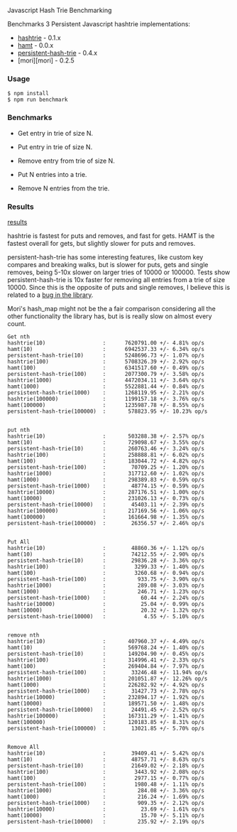 Javascript Hash Trie Benchmarking

Benchmarks 3 Persistent Javascript hashtrie implementations:
* [hashtrie][hashtrie] - 0.1.x
* [hamt][hamt] -  0.0.x
* [persistent-hash-trie][persistent] - 0.4.x
* [mori][mori] - 0.2.5

### Usage

```
$ npm install
$ npm run benchmark
```


### Benchmarks
* Get entry in trie of size N.
* Put entry in trie of size N.
* Remove entry from trie of size N.

* Put N entries into a trie.
* Remove N entries from the trie.

### Results
[results](https://github.com/mattbierner/js-hashtrie-benchmark/wiki)

hashtrie is fastest for puts and removes, and fast for gets.
HAMT is the fastest overall for gets, but slightly slower for puts and removes.

persistent-hash-trie has some interesting features, like custom key compares and
breaking walks, but is slower for puts, gets and single removes, being 5-10x
slower on larger tries of 10000 or 100000. Tests show persistent-hash-trie is
10x faster for removing all entries from a trie of size 10000. Since this is
the opposite of puts and single removes, I believe this is related to
a [bug in the library](https://github.com/hughfdjackson/persistent-hash-trie/issues/24).

Mori's hash_map might not be the a fair comparison considering all the other
functionality the library has, but is is really slow on almost every count.




```
Get nth
hashtrie(10)                  :      7620791.00 +/- 4.81% op/s
hamt(10)                      :      6942537.33 +/- 6.34% op/s
persistent-hash-trie(10)      :      5248696.73 +/- 1.07% op/s
hashtrie(100)                 :      5708326.39 +/- 2.92% op/s
hamt(100)                     :      6341517.60 +/- 0.49% op/s
persistent-hash-trie(100)     :      2077300.79 +/- 3.58% op/s
hashtrie(1000)                :      4472034.11 +/- 3.64% op/s
hamt(1000)                    :      5522881.44 +/- 0.84% op/s
persistent-hash-trie(1000)    :      1268119.95 +/- 2.21% op/s
hashtrie(100000)              :      1199157.18 +/- 3.76% op/s
hamt(100000)                  :      1235987.78 +/- 8.55% op/s
persistent-hash-trie(100000)  :       578823.95 +/- 10.23% op/s


put nth
hashtrie(10)                  :       503288.38 +/- 2.57% op/s
hamt(10)                      :       729098.67 +/- 3.55% op/s
persistent-hash-trie(10)      :       260763.46 +/- 3.24% op/s
hashtrie(100)                 :       258888.81 +/- 6.02% op/s
hamt(100)                     :       183044.72 +/- 4.82% op/s
persistent-hash-trie(100)     :        70709.25 +/- 1.20% op/s
hashtrie(1000)                :       317712.60 +/- 1.02% op/s
hamt(1000)                    :       298389.83 +/- 0.59% op/s
persistent-hash-trie(1000)    :        48774.15 +/- 0.59% op/s
hashtrie(10000)               :       287176.51 +/- 1.00% op/s
hamt(10000)                   :       231026.13 +/- 0.73% op/s
persistent-hash-trie(10000)   :        45403.11 +/- 2.39% op/s
hashtrie(100000)              :       217169.56 +/- 1.06% op/s
hamt(100000)                  :       161664.98 +/- 1.35% op/s
persistent-hash-trie(100000)  :        26356.57 +/- 2.46% op/s


Put All
hashtrie(10)                  :        48860.36 +/- 1.12% op/s
hamt(10)                      :        74212.55 +/- 2.90% op/s
persistent-hash-trie(10)      :        29836.28 +/- 3.36% op/s
hashtrie(100)                 :         3299.33 +/- 1.40% op/s
hamt(100)                     :         3260.68 +/- 0.94% op/s
persistent-hash-trie(100)     :          933.75 +/- 3.90% op/s
hashtrie(1000)                :          289.08 +/- 3.03% op/s
hamt(1000)                    :          246.71 +/- 1.23% op/s
persistent-hash-trie(1000)    :           60.44 +/- 2.24% op/s
hashtrie(10000)               :           25.04 +/- 0.99% op/s
hamt(10000)                   :           20.32 +/- 1.32% op/s
persistent-hash-trie(10000)   :            4.55 +/- 5.10% op/s


remove nth
hashtrie(10)                  :       407960.37 +/- 4.49% op/s
hamt(10)                      :       569768.24 +/- 1.40% op/s
persistent-hash-trie(10)      :       149204.90 +/- 0.45% op/s
hashtrie(100)                 :       314996.41 +/- 2.33% op/s
hamt(100)                     :       269404.84 +/- 7.97% op/s
persistent-hash-trie(100)     :        33246.48 +/- 11.94% op/s
hashtrie(1000)                :       201051.87 +/- 12.26% op/s
hamt(1000)                    :       226282.92 +/- 4.92% op/s
persistent-hash-trie(1000)    :        31427.73 +/- 2.78% op/s
hashtrie(10000)               :       232894.17 +/- 1.92% op/s
hamt(10000)                   :       189571.50 +/- 1.48% op/s
persistent-hash-trie(10000)   :        24491.45 +/- 2.52% op/s
hashtrie(100000)              :       167311.29 +/- 1.41% op/s
hamt(100000)                  :       120183.85 +/- 8.31% op/s
persistent-hash-trie(100000)  :        13021.85 +/- 5.70% op/s


Remove All
hashtrie(10)                  :        39409.41 +/- 5.42% op/s
hamt(10)                      :        48757.71 +/- 8.63% op/s
persistent-hash-trie(10)      :        21649.02 +/- 2.18% op/s
hashtrie(100)                 :         3443.92 +/- 2.08% op/s
hamt(100)                     :         2977.15 +/- 0.77% op/s
persistent-hash-trie(100)     :         1980.48 +/- 1.11% op/s
hashtrie(1000)                :          284.08 +/- 3.36% op/s
hamt(1000)                    :          216.24 +/- 1.69% op/s
persistent-hash-trie(1000)    :          909.35 +/- 2.12% op/s
hashtrie(10000)               :           23.69 +/- 1.61% op/s
hamt(10000)                   :           15.70 +/- 5.11% op/s
persistent-hash-trie(10000)   :          235.92 +/- 2.19% op/s
```




[hashtrie]: https://github.com/mattbierner/hashtrie
[hamt]: https://github.com/mattbierner/hamt
[hamt]: https://github.com/swannodette/mori
[persistent]: https://github.com/hughfdjackson/persistent-hash-trie